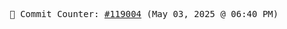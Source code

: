 <p align="center">
    <samp>
        📮 Commit Counter: <a href="https://github.com/Javascript-void0/Javascript-void0/commits/main">#119004</a> (May 03, 2025 @ 06:40 PM)
    </samp>
</p>